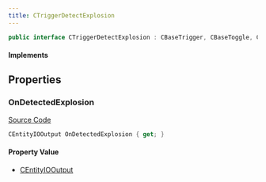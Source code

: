 ```yaml
---
title: CTriggerDetectExplosion
---
```


```csharp
public interface CTriggerDetectExplosion : CBaseTrigger, CBaseToggle, CBaseModelEntity, CBaseEntity, CEntityInstance, ISchemaClass<CEntityInstance>, ISchemaClass<CBaseEntity>, ISchemaClass<CBaseModelEntity>, ISchemaClass<CBaseToggle>, ISchemaClass<CBaseTrigger>, ISchemaClass<CTriggerDetectExplosion>, ISchemaField, ISchemaClass, INativeHandle
```

#### Implements

## Properties

### OnDetectedExplosion

[Source Code](https://github.com/swiftly-solution/swiftlys2/blob/beta/managed/src/SwiftlyS2.Generated/Schemas/Interfaces/CTriggerDetectExplosion.cs#L16)

```csharp
CEntityIOOutput OnDetectedExplosion { get; }
```

#### Property Value

- [CEntityIOOutput](/docs/api/shared/schemadefinitions/centityiooutput)

